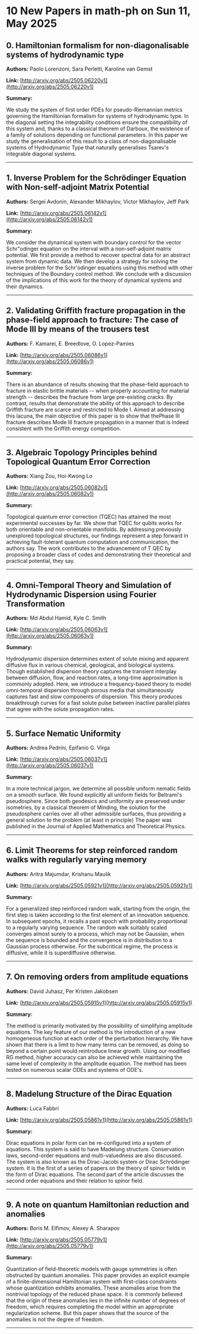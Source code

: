 # 10 New Papers in math-ph on Sun 11, May 2025

## 0. Hamiltonian formalism for non-diagonalisable systems of hydrodynamic   type

**Authors:** Paolo Lorenzoni, Sara Perletti, Karoline van Gemst

**Link:** [http://arxiv.org/abs/2505.06220v1](http://arxiv.org/abs/2505.06220v1)

**Summary:**

We study the system of first order PDEs for pseudo-Riemannian metrics governing the Hamiltonian formalism for systems of hydrodynamic type. In the diagonal setting the integrability conditions ensure the compatibility of this system and, thanks to a classical theorem of Darboux, the existence of a family of solutions depending on functional parameters. In this paper we study the generalisation of this result to a class of non-diagonalisable systems of Hydrodynamic Type that naturally generalises Tsarev's integrable diagonal systems.

---

## 1. Inverse Problem for the Schrödinger Equation with Non-self-adjoint   Matrix Potential

**Authors:** Sergei Avdonin, Alexander Mikhaylov, Victor Mikhaylov, Jeff Park

**Link:** [http://arxiv.org/abs/2505.06142v1](http://arxiv.org/abs/2505.06142v1)

**Summary:**

We consider the dynamical system with boundary control for the vector Schr\"odinger equation on the interval with a non-self-adjoint matrix potential. We first provide a method to recover spectral data for an abstract system from dynamic data. We then develop a strategy for solving the inverse problem for the Schr\'odinger equations using this method with other techniques of the Boundary control method. We conclude with a discussion of the implications of this work for the theory of dynamical systems and their dynamics.

---

## 2. Validating Griffith fracture propagation in the phase-field approach to   fracture: The case of Mode III by means of the trousers test

**Authors:** F. Kamarei, E. Breedlove, O. Lopez-Pamies

**Link:** [http://arxiv.org/abs/2505.06086v1](http://arxiv.org/abs/2505.06086v1)

**Summary:**

There is an abundance of results showing that the phase-field approach to fracture in elastic brittle materials -- when properly accounting for material strength -- describes the fracture from large pre-existing cracks. By contrast, results that demonstrate the ability of this approach to describe Griffith fracture are scarce and restricted to Mode I. Aimed at addressing this lacuna, the main objective of this paper is to show that thePhase III fracture describes Mode III fracture propagation in a manner that is indeed consistent with the Griffith energy competition.

---

## 3. Algebraic Topology Principles behind Topological Quantum Error   Correction

**Authors:** Xiang Zou, Hoi-Kwong Lo

**Link:** [http://arxiv.org/abs/2505.06082v1](http://arxiv.org/abs/2505.06082v1)

**Summary:**

Topological quantum error correction (TQEC) has attained the most experimental successes by far. We show that TQEC for qubits works for both orientable and non-orientable manifolds. By addressing previously unexplored topological structures, our findings represent a step forward in achieving fault-tolerant quantum computation and communication, the authors say. The work contributes to the advancement of T QEC by proposing a broader class of codes and demonstrating their theoretical and practical potential, they say.

---

## 4. Omni-Temporal Theory and Simulation of Hydrodynamic Dispersion using   Fourier Transformation

**Authors:** Md Abdul Hamid, Kyle C. Smith

**Link:** [http://arxiv.org/abs/2505.06063v1](http://arxiv.org/abs/2505.06063v1)

**Summary:**

Hydrodynamic dispersion determines extent of solute mixing and apparent diffusive flux in various chemical, geological, and biological systems. Though established dispersion theory captures the transient interplay between diffusion, flow, and reaction rates, a long-time approximation is commonly adopted. Here, we introduce a frequency-based theory to model omni-temporal dispersion through porous media that simultaneously captures fast and slow components of dispersion. This theory produces breakthrough curves for a fast solute pulse between inactive parallel plates that agree with the solute propagation rates.

---

## 5. Surface Nematic Uniformity

**Authors:** Andrea Pedrini, Epifanio G. Virga

**Link:** [http://arxiv.org/abs/2505.06037v1](http://arxiv.org/abs/2505.06037v1)

**Summary:**

In a more technical jargon, we determine all possible uniform nematic fields on a smooth surface. We found explicitly all uniform fields for Beltrami's pseudosphere. Since both geodesics and uniformity are preserved under isometries, by a classical theorem of Minding, the solution for the pseudosphere carries over all other admissible surfaces, thus providing a general solution to the problem (at least in principle) The paper was published in the Journal of Applied Mathematics and Theoretical Physics.

---

## 6. Limit Theorems for step reinforced random walks with regularly varying   memory

**Authors:** Aritra Majumdar, Krishanu Maulik

**Link:** [http://arxiv.org/abs/2505.05921v1](http://arxiv.org/abs/2505.05921v1)

**Summary:**

For a generalized step reinforced random walk, starting from the origin, the first step is taken according to the first element of an innovation sequence. In subsequent epochs, it recalls a past epoch with probability proportional to a regularly varying sequence. The random walk suitably scaled converges almost surely to a process, which may not be Gaussian, when the sequence is bounded and the convergence is in distribution to a Gaussian process otherwise. For the subcritical regime, the process is diffusive, while it is superdiffusive otherwise.

---

## 7. On removing orders from amplitude equations

**Authors:** David Juhasz, Per Kristen Jakobsen

**Link:** [http://arxiv.org/abs/2505.05915v1](http://arxiv.org/abs/2505.05915v1)

**Summary:**

The method is primarily motivated by the possibility of simplifying amplitude equations. The key feature of our method is the introduction of a new homogeneous function at each order of the perturbation hierarchy. We have shown that there is a limit to how many terms can be removed, as doing so beyond a certain point would reintroduce linear growth. Using our modified RG method, higher accuracy can also be achieved while maintaining the same level of complexity in the amplitude equation. The method has been tested on numerous scalar ODEs and systems of ODE's.

---

## 8. Madelung Structure of the Dirac Equation

**Authors:** Luca Fabbri

**Link:** [http://arxiv.org/abs/2505.05861v1](http://arxiv.org/abs/2505.05861v1)

**Summary:**

Dirac equations in polar form can be re-configured into a system of equations. This system is said to have Madelung structure. Conservation laws, second-order equations and multi-valuedness are also discussed. The system is also known as the Dirac-Jacobi system or Dirac Schrödinger system. It is the first of a series of papers on the theory of spinor fields in the form of Dirac equations. The second part of the article discusses the second order equations and their relation to spinor field.

---

## 9. A note on quantum Hamiltonian reduction and anomalies

**Authors:** Boris M. Elfimov, Alexey A. Sharapov

**Link:** [http://arxiv.org/abs/2505.05779v1](http://arxiv.org/abs/2505.05779v1)

**Summary:**

Quantization of field-theoretic models with gauge symmetries is often obstructed by quantum anomalies. This paper provides an explicit example of a finite-dimensional Hamiltonian system with first-class constraints whose quantization exhibits anomalies. These anomalies arise from the nontrivial topology of the reduced phase space. It is commonly believed that the origin of these anomalies lies in the infinite number of degrees of freedom, which requires completing the model within an appropriate regularization scheme. But this paper shows that the source of the anomalies is not the degree of freedom.

---

